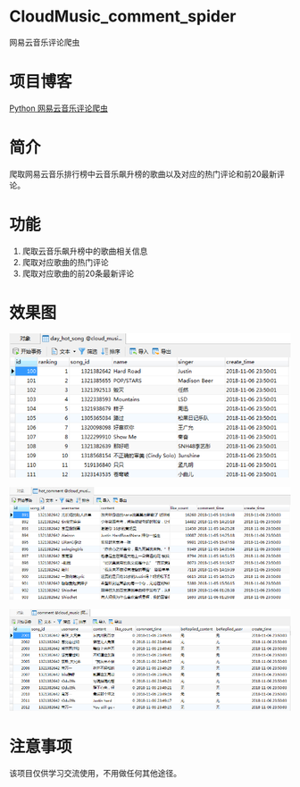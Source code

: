 # CloudMusic_comment_spider
网易云音乐评论爬虫

# 项目博客
[Python 网易云音乐评论爬虫][4]

# 简介
爬取网易云音乐排行榜中云音乐飙升榜的歌曲以及对应的热门评论和前20最新评论。

# 功能

 1. 爬取云音乐飙升榜中的歌曲相关信息
 2. 爬取对应歌曲的热门评论
 3. 爬取对应歌曲的前20条最新评论

# 效果图
![云音乐飙升榜歌曲信息][1]

![热门评论][2]

![前20条最新评论][3]

# 注意事项
该项目仅供学习交流使用，不用做任何其他途径。

  [1]: https://github.com/AmazingUU/CloudMusic_comment_spider/blob/master/imgs/day_hot_song.png
  [2]: https://github.com/AmazingUU/CloudMusic_comment_spider/blob/master/imgs/hot_comment.png
  [3]: https://github.com/AmazingUU/CloudMusic_comment_spider/blob/master/imgs/comment.png
  [4]: https://blog.csdn.net/AmazingUU/article/details/83832213
